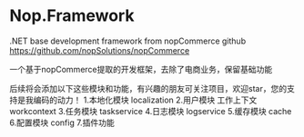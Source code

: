 # Nop.Framework

.NET base development framework from nopCommerce  github https://github.com/nopSolutions/nopCommerce 

一个基于nopCommerce提取的开发框架，去除了电商业务，保留基础功能

后续将会添加以下这些模块和功能，有兴趣的朋友可关注项目，欢迎star，您的支持是我编码的动力！ 
1.本地化模块  localization 
2.用户模块  工作上下文 workcontext
3.任务模块    taskservice
4.日志模块    logservice
5.缓存模块    cache
6.配置模块    config
7.插件功能  
